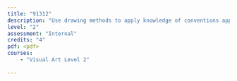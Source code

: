 ```yaml
---
title: "91312"
description: "Use drawing methods to apply knowledge of conventions appropriate to photography"
level: "2"
assessment: "Internal"
credits: "4"
pdf: <pdf>
courses:
    - "Visual Art Level 2"
    
---
```

